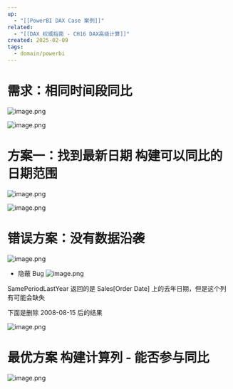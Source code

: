 ```yaml
---
up:
  - "[[PowerBI DAX Case 案例]]"
related:
  - "[[DAX 权威指南 - CH16 DAX高级计算]]"
created: 2025-02-09
tags:
  - domain/powerbi
---
```


# 需求：相同时间段同比


![image.png](https://s1.vika.cn/space/2025/02/09/775cd3c2d169481eb9d7708e0cf9a4e2)

![image.png](https://s1.vika.cn/space/2025/02/09/ff9e08755a214711a7a2989df9545cc0)

# 方案一：找到最新日期 构建可以同比的日期范围

![image.png](https://s1.vika.cn/space/2025/02/09/de6675d9f15347eea1d2457ea1187fba)

![image.png](https://s1.vika.cn/space/2025/02/09/578ba4b5437f4d228fcb54e5e7c1eaba)


# 错误方案：没有数据沿袭

![image.png](https://s1.vika.cn/space/2025/02/09/9f99c3daf2ad447d9fc1ebc6ead40dc5)

- 隐蔽 Bug
![image.png](https://s1.vika.cn/space/2025/02/09/48a6a0478ea8408dab5557e0db8d64e7)

SamePeriodLastYear 返回的是 Sales[Order Date] 上的去年日期，但是这个列有可能会缺失

下面是删除 2008-08-15 后的结果

![image.png](https://s1.vika.cn/space/2025/02/09/db88868ca2d84553a336030f44ea8062)


# 最优方案 构建计算列 - 能否参与同比


![image.png](https://s1.vika.cn/space/2025/02/09/42a11b41fb6e4e79be018e78bc0654a5)
